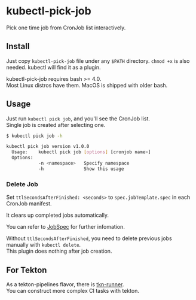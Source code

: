 # kubectl-pick-job
Pick one time job from CronJob list interactively.


Install
-----------

Just copy `kubectl-pick-job` file under any `$PATH` directory. `chmod +x` is also needed.
kubectl will find it as a plugin.

kubectl-pick-job requires bash >= 4.0.  
Most Linux distros have them. MacOS is shipped with older bash.


Usage
-----------

Just run `kubectl pick job`, and you'll see the CronJob list.  
Single job is created after selecting one.

```bash
$ kubectl pick job -h

kubectl pick job version v1.0.0
  Usage:    kubectl pick job [options] [cronjob name>]
  Options:
            -n <namespace>   Specify namespace
            -h               Show this usage
```


### Delete Job

Set `ttlSecondsAfterFinished: <seconds>` to `spec.jobTemplate.spec` in each CronJob manifest.

It clears up completed jobs automatically.

You can refer to [JobSpec](https://kubernetes.io/docs/reference/kubernetes-api/workload-resources/job-v1/#JobSpec) for further infomation.

Without `ttlSecondsAfterFinished`, you need to delete previous jobs manually with `kubectl delete`.  
This plugin does nothing after job creation.


For Tekton
-----------

As a tekton-pipelines flavor, there is [tkn-runner](https://github.com/chumaltd/tkn-runner).  
You can construct more complex CI tasks with tekton.
